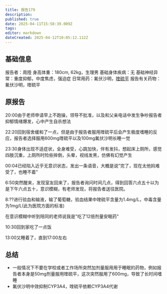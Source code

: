 ```yaml
---
title: 报告179
description: 
published: true
date: 2025-04-11T15:58:39.009Z
tags: 
editor: markdown
dateCreated: 2025-04-12T10:05:12.112Z
---
```


## 基础信息
报告者：周陸
身高体重：180cm, 62kg，生理男
基础身体疾病：无
基础神经异常：重度抑郁，中度焦虑，强迫症
日常用药：氟伏沙明，[喹硫平](/drug/QTP)
报告有关药物：氟伏沙明，喹硫平

## 原报告
20:00由于老师申请早上不跑操，领导不批准，以及和父亲电话中发生争吵报告者抑郁情绪爆发，心中产生自杀想法

22:20回到宿舍缓和了一点，但是由于报告者服用喹硫平后会产生极度嗜睡的反应，报告者选择服用600mg喹硫平以及100mg氟伏沙明长睡一觉

23:30身体出现不适症状，全身难受，心跳加快，伴有发抖，想起床上厕所，感觉四肢沉重，上厕所时险些摔倒，头晕，视线发黑，仿佛有幻觉产生

00:04已经陷入近乎无意识状态，发出一条语音，大概是说"完了，现在太他妈难受了，也睡不着"

6:50突然醒来，发现室友回来了，报告者询问时间几点，得到回答六点五十以为是下午六点五十，意识模糊，有老师发现，将报告者送往医院。

8:??进行验血和输液，输了葡萄糖，验血结果中喹硫平含量为1.4mg/L，中毒含量为1mg/L(此为医院方面的标准)

在意识模糊中听到陪同的老师说我是"吃了12倍剂量安眠药"

10:30回到家吃了一点饭

13:00又睡着了，直到17:00左右

## 总结
- 一般情况下不要在学校或者工作场所突然加剂量服用用于睡眠的药物，例如报告者本身是50mg剂量服用喹硫平，这次突然服用了600mg，导致了长时间嗜睡
- 氟伏沙明中效抑制CYP3A4，喹硫平依赖CYP3A4代谢